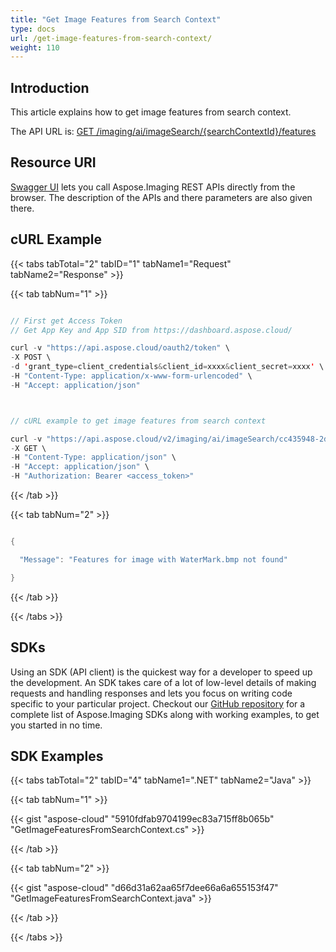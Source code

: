 ```yaml
---
title: "Get Image Features from Search Context"
type: docs
url: /get-image-features-from-search-context/
weight: 110
---
```


## **Introduction**

This article explains how to get image features from search context.

The API URL is: [GET /imaging/ai/imageSearch/{searchContextId}/features](https://apireference.aspose.cloud/imaging/#/SearchContextFeatures/GetImageFeatures)

## **Resource URI**

[Swagger UI](https://apireference.aspose.cloud/imaging/#/SearchContextFeatures/GetImageFeatures) lets you call Aspose.Imaging REST APIs directly from the browser. The description of the APIs and there parameters are also given there.

## **cURL Example**

{{< tabs tabTotal="2" tabID="1" tabName1="Request" tabName2="Response" >}}

{{< tab tabNum="1" >}}

```java

// First get Access Token
// Get App Key and App SID from https://dashboard.aspose.cloud/

curl -v "https://api.aspose.cloud/oauth2/token" \
-X POST \
-d 'grant_type=client_credentials&client_id=xxxx&client_secret=xxxx' \
-H "Content-Type: application/x-www-form-urlencoded" \
-H "Accept: application/json"



// cURL example to get image features from search context

curl -v "https://api.aspose.cloud/v2/imaging/ai/imageSearch/cc435948-2dc3-4269-9299-052baa314d72/features?imageId=WaterMark.bmp" \
-X GET \
-H "Content-Type: application/json" \
-H "Accept: application/json" \
-H "Authorization: Bearer <access_token>"

```

{{< /tab >}}

{{< tab tabNum="2" >}}

```java

{

  "Message": "Features for image with WaterMark.bmp not found"

}

```

{{< /tab >}}

{{< /tabs >}}

## **SDKs**

Using an SDK (API client) is the quickest way for a developer to speed up the development. An SDK takes care of a lot of low-level details of making requests and handling responses and lets you focus on writing code specific to your particular project. Checkout our [GitHub repository](https://github.com/aspose-imaging-cloud) for a complete list of Aspose.Imaging SDKs along with working examples, to get you started in no time.

## **SDK Examples**

{{< tabs tabTotal="2" tabID="4" tabName1=".NET" tabName2="Java" >}}

{{< tab tabNum="1" >}}

{{< gist "aspose-cloud" "5910fdfab9704199ec83a715ff8b065b" "GetImageFeaturesFromSearchContext.cs" >}}

{{< /tab >}}

{{< tab tabNum="2" >}}

{{< gist "aspose-cloud" "d66d31a62aa65f7dee66a6a655153f47" "GetImageFeaturesFromSearchContext.java" >}}

{{< /tab >}}

{{< /tabs >}}
